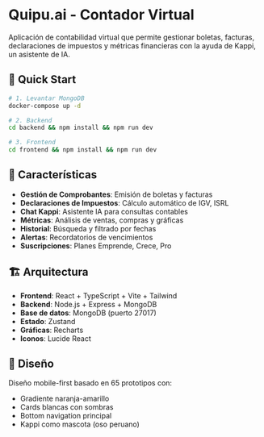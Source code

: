 # Quipu.ai - Contador Virtual

Aplicación de contabilidad virtual que permite gestionar boletas, facturas, declaraciones de impuestos y métricas financieras con la ayuda de Kappi, un asistente de IA.

## 🚀 Quick Start

```bash
# 1. Levantar MongoDB
docker-compose up -d

# 2. Backend
cd backend && npm install && npm run dev

# 3. Frontend  
cd frontend && npm install && npm run dev
```

## 📱 Características

- **Gestión de Comprobantes**: Emisión de boletas y facturas
- **Declaraciones de Impuestos**: Cálculo automático de IGV, ISRL
- **Chat Kappi**: Asistente IA para consultas contables
- **Métricas**: Análisis de ventas, compras y gráficas
- **Historial**: Búsqueda y filtrado por fechas
- **Alertas**: Recordatorios de vencimientos
- **Suscripciones**: Planes Emprende, Crece, Pro

## 🏗️ Arquitectura

- **Frontend**: React + TypeScript + Vite + Tailwind
- **Backend**: Node.js + Express + MongoDB
- **Base de datos**: MongoDB (puerto 27017)
- **Estado**: Zustand
- **Gráficas**: Recharts
- **Iconos**: Lucide React

## 🎨 Diseño

Diseño mobile-first basado en 65 prototipos con:
- Gradiente naranja-amarillo
- Cards blancas con sombras
- Bottom navigation principal
- Kappi como mascota (oso peruano)